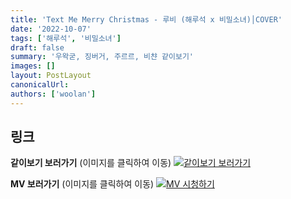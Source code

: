 ```yaml
---
title: 'Text Me Merry Christmas - 루비 (해루석 x 비밀소녀)│COVER'
date: '2022-10-07'
tags: ['해루석', '비밀소녀']
draft: false
summary: '우왁굳, 징버거, 주르르, 비챤 같이보기'
images: []
layout: PostLayout
canonicalUrl:
authors: ['woolan']
---
```


## 링크

**같이보기 보러가기** (이미지를 클릭하여 이동)
[![같이보기 보러가기](../static/images/logo.png)](https://cafe.naver.com/steamindiegame/7968439)

**MV 보러가기** (이미지를 클릭하여 이동)
[![MV 시청하기](https://i.ytimg.com/vi/IWJaAO8ZVmw/maxresdefault.jpg)](https://youtu.be/IWJaAO8ZVmw)
